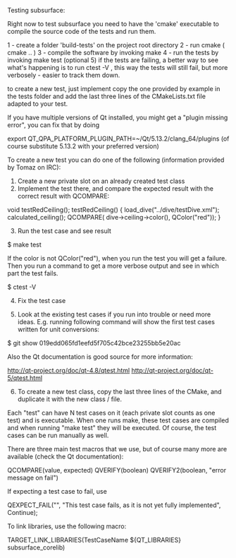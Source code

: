 Testing subsurface:

Right now to test subsurface you need to have the 'cmake' executable
to compile the source code of the tests and run them.

1 - create a folder 'build-tests' on the project root directory
2 - run cmake ( cmake .. )
3 - compile the software by invoking make
4 - run the tests by invoking make test
(optional 5) if the tests are failing, a better way to see what's
happening is to run ctest -V , this way the tests will still fail,
but more verbosely - easier to track them down.

to create a new test, just implement copy the one provided by
example in the tests folder and add the last three lines of the CMakeLists.txt file
adapted to your test.

If you have multiple versions of Qt installed, you might get a "plugin missing error", you can fix that by doing

export QT_QPA_PLATFORM_PLUGIN_PATH=~/Qt/5.13.2/clang_64/plugins
(of course substitute 5.13.2 with your preferred version)

To create a new test you can do one of the following (information
provided by Tomaz on IRC):

1) Create a new private slot on an already created test class
2) Implement the test there, and compare the expected result with the
correct result with QCOMPARE:

void testRedCeiling();
testRedCeiling()
{
	load_dive("../dive/testDive.xml");
	calculated_ceiling();
	QCOMPARE( dive->ceiling->color(), QColor("red"));
}

3) Run the test case and see result

$ make test

If the color is not QColor("red"), when you run the test you will get a
failure. Then you run a command to get a more verbose output and see in
which part the test fails.

$ ctest -V

4) Fix the test case

5) Look at the existing test cases if you run into trouble or need more
ideas. E.g. running following command will show the first test cases
written for unit conversions:

$ git show 019edd065fd1eefd5f705c42bce23255bb5e20ac

Also the Qt documentation is good source for more information:

http://qt-project.org/doc/qt-4.8/qtest.html
http://qt-project.org/doc/qt-5/qtest.html

6) To create a new test class, copy the last three lines of the CMake,
and duplicate it with the new class / file.

Each "test" can have N test cases on it (each private slot counts as one
test) and is executable. When one runs make, these test cases are
compiled and when running "make test" they will be executed. Of course,
the test cases can be run manually as well.

There are three main test macros that we use, but of course many more
are available (check the Qt documentation):

QCOMPARE(value, expected)
QVERIFY(boolean)
QVERIFY2(boolean, "error message on fail")

If expecting a test case to fail, use

QEXPECT_FAIL("", "This test case fails, as it is not yet fully implemented", Continue);

To link libraries, use the following macro:

TARGET_LINK_LIBRARIES(TestCaseName ${QT_LIBRARIES} subsurface_corelib)
